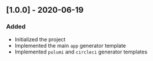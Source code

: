 ## [1.0.0] - 2020-06-19

### Added

- Initialized the project
- Implemented the main `app` generator template
- Implemented `pulumi` and `circleci` generator templates

